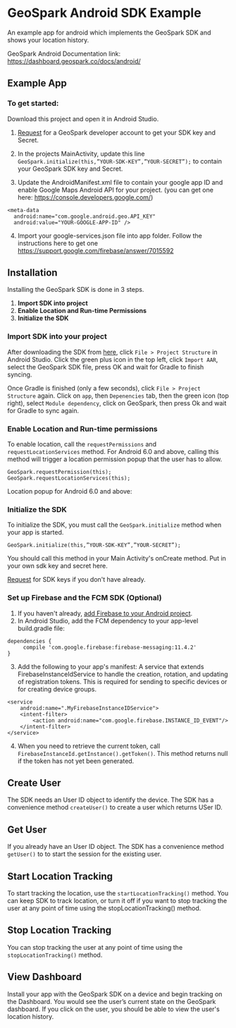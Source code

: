 # GeoSpark Android SDK Example

An example app for android which implements the GeoSpark SDK and shows your location history.

GeoSpark Android Documentation link: https://dashboard.geospark.co/docs/android/

## Example App

### To get started:

Download this project and open it in Android Studio.

1. [Request](https://geospark.co) for a GeoSpark developer account to get your SDK key and Secret.

2. In the projects MainActivity, update this line `GeoSpark.initialize(this,”YOUR-SDK-KEY”,”YOUR-SECRET”);` to contain your GeoSpark SDK key and Secret.

3. Update the AndroidManifest.xml file to contain your google app ID and enable Google Maps Android API for your project. (you can get one here: https://console.developers.google.com/)

```
<meta-data
  android:name="com.google.android.geo.API_KEY"
  android:value="YOUR-GOOGLE-APP-ID" />
```

4. Import your google-services.json file into app folder. Follow the instructions here to get one https://support.google.com/firebase/answer/7015592

## Installation

Installing the GeoSpark SDK is done in 3 steps.

1. **Import SDK into project**
2. **Enable Location and Run-time Permissions**
3. **Initialize the SDK** 

### Import SDK into your project

After downloading the SDK from [here](https://s3.amazonaws.com/geospark-framework/Android/GeoSpark.aar), click `File > Project Structure` in Android Studio. Click the green plus icon in the top left, click `Import AAR`, select the GeoSpark SDK file, press OK and wait for Gradle to finish syncing.

Once Gradle is finished (only a few seconds), click `File > Project Structure` again. Click on `app`, then `Depenencies` tab, then the green icon (top right), select `Module dependency`, click on GeoSpark, then press Ok and wait for Gradle to sync again.

### Enable Location and Run-time permissions
To enable location, call the `requestPermissions` and `requestLocationServices` method. For Android 6.0 and above, calling this method will trigger a location permission popup that the user has to allow.

```
GeoSpark.requestPermission(this);
GeoSpark.requestLocationServices(this);
```

Location popup for Android 6.0 and above:

### Initialize the SDK

To initialize the SDK, you must call the `GeoSpark.initialize` method when your app is started.

```
GeoSpark.initialize(this,”YOUR-SDK-KEY”,”YOUR-SECRET”);
```

You should call this method in your Main Activity's onCreate method. Put in your own sdk key and secret here.

[Request](https://geospark.co) for SDK keys if you don't have already.

### Set up Firebase and the FCM SDK (Optional)

1. If you haven't already, [add Firebase to your Android project](https://firebase.google.com/docs/android/setup).
2. In Android Studio, add the FCM dependency to your app-level build.gradle file:

```
dependencies {
     compile 'com.google.firebase:firebase-messaging:11.4.2'
}
```
3. Add the following to your app's manifest: A service that extends FirebaseInstanceIdService to handle the creation, rotation, and updating of registration tokens. This is required for sending to specific devices or for creating device groups.

```
<service
    android:name=".MyFirebaseInstanceIDService">
    <intent-filter>
        <action android:name="com.google.firebase.INSTANCE_ID_EVENT"/>
    </intent-filter>
</service>
```

4. When you need to retrieve the current token, call `FirebaseInstanceId.getInstance().getToken()`. This method returns null if the token has not yet been generated.

## Create User

The SDK needs an User ID object to identify the device. The SDK has a convenience method `createUser()` to create a user which returns USer ID. 




## Get User

If you already have an User ID object. The SDK has a convenience method `getUser()` to to start the session for the existing user.




## Start Location Tracking

To start tracking the location, use the `startLocationTracking()` method. You can keep SDK to track location, or turn it off if you want to stop tracking the user at any point of time using the stopLocationTracking()  method.




## Stop Location Tracking

You can stop tracking the user at any point of time using the `stopLocationTracking()` method.






## View Dashboard

Install your app with the GeoSpark SDK on a device and begin tracking on the Dashboard. You would see the user’s current state on the GeoSpark dashboard. If you click on the user, you should be able to view the user's location history.





